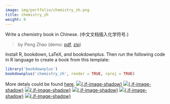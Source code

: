 ```yaml
---
image: img/portfolio/chemistry_zh.png
title: chemistry_zh
weight: 9
---
```


Write a chemistry book in Chinese. (中文文档插入化学符号.)

> by Peng Zhao (demo: [pdf](https://github.com/pzhaonet/bookdownplus/raw/master/upload/chemistry_zh/showcase/chemistry_zh.pdf), [zip](https://github.com/pzhaonet/bookdownplus/raw/master/upload/chemistry_zh/demo.zip))

<!--more-->

Install R, bookdown, LaTeX, and bookdownplus. Then run the following code in R language to create a book from this template:

```r
library('bookdownplus')
bookdownplus('chemistry_zh', render = TRUE, rproj = TRUE)
```

More detals could be found [here](https://github.com/pzhaonet/bookdownplus).
[![](https://github.com/pzhaonet/bookdownplus/raw/master/upload/chemistry_zh/showcase/chemistry_zh10.png){.jf-image-shadow}](https://github.com/pzhaonet/bookdownplus/raw/master/upload/chemistry_zh/showcase/chemistry_zh10.png)
[![](https://github.com/pzhaonet/bookdownplus/raw/master/upload/chemistry_zh/showcase/chemistry_zh11.png){.jf-image-shadow}](https://github.com/pzhaonet/bookdownplus/raw/master/upload/chemistry_zh/showcase/chemistry_zh11.png)
[![](https://github.com/pzhaonet/bookdownplus/raw/master/upload/chemistry_zh/showcase/chemistry_zh3.png){.jf-image-shadow}](https://github.com/pzhaonet/bookdownplus/raw/master/upload/chemistry_zh/showcase/chemistry_zh3.png)
[![](https://github.com/pzhaonet/bookdownplus/raw/master/upload/chemistry_zh/showcase/chemistry_zh7.png){.jf-image-shadow}](https://github.com/pzhaonet/bookdownplus/raw/master/upload/chemistry_zh/showcase/chemistry_zh7.png)
[![](https://github.com/pzhaonet/bookdownplus/raw/master/upload/chemistry_zh/showcase/chemistry_zh8.png){.jf-image-shadow}](https://github.com/pzhaonet/bookdownplus/raw/master/upload/chemistry_zh/showcase/chemistry_zh8.png)
[![](https://github.com/pzhaonet/bookdownplus/raw/master/upload/chemistry_zh/showcase/cover.png){.jf-image-shadow}](https://github.com/pzhaonet/bookdownplus/raw/master/upload/chemistry_zh/showcase/cover.png)

